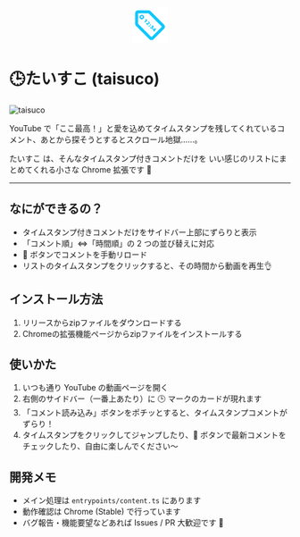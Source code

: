 <div align="center">
  <img src="./assets/icon.png" alt="taisuco-icon" width="64">
</div>

# 🕒たいすこ (taisuco)

![taisuco](./assets/screenshot.gif)

YouTube で「ここ最高！」と愛を込めてタイムスタンプを残してくれているコメント、あとから探そうとするとスクロール地獄……。

たいすこ は、そんなタイムスタンプ付きコメントだけを いい感じのリストにまとめてくれる小さな Chrome 拡張です 🎉

---

## なにができるの？

* タイムスタンプ付きコメントだけをサイドバー上部にずらりと表示
* 「コメント順」⇔「時間順」の 2 つの並び替えに対応
* 🔄 ボタンでコメントを手動リロード
* リストのタイムスタンプをクリックすると、その時間から動画を再生👌

## インストール方法

1. リリースからzipファイルをダウンロードする
2. Chromeの拡張機能ページからzipファイルをインストールする

## 使いかた

1. いつも通り YouTube の動画ページを開く
2. 右側のサイドバー（一番上あたり）に 🕒 マークのカードが現れます
3. 「コメント読み込み」ボタンをポチッとすると、タイムスタンプコメントがずらり！
4. タイムスタンプをクリックしてジャンプしたり、🔄 ボタンで最新コメントをチェックしたり、自由に楽しんでください〜

## 開発メモ

* メイン処理は `entrypoints/content.ts` にあります
* 動作確認は Chrome (Stable) で行っています
* バグ報告・機能要望などあれば Issues / PR 大歓迎です 🙌

